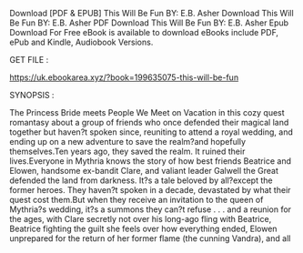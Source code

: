 Download [PDF & EPUB] This Will Be Fun BY: E.B. Asher Download This Will Be Fun BY: E.B. Asher PDF Download This Will Be Fun BY: E.B. Asher Epub Download For Free eBook is available to download eBooks include PDF, ePub and Kindle, Audiobook Versions.

GET FILE :

https://uk.ebookarea.xyz/?book=199635075-this-will-be-fun

SYNOPSIS : 

The Princess Bride meets People We Meet on Vacation in this cozy quest romantasy about a group of friends who once defended their magical land together but haven?t spoken since, reuniting to attend a royal wedding, and ending up on a new adventure to save the realm?and hopefully themselves.Ten years ago, they saved the realm. It ruined their lives.Everyone in Mythria knows the story of how best friends Beatrice and Elowen, handsome ex-bandit Clare, and valiant leader Galwell the Great defended the land from darkness. It?s a tale beloved by all?except the former heroes. They haven?t spoken in a decade, devastated by what their quest cost them.But when they receive an invitation to the queen of Mythria?s wedding, it?s a summons they can?t refuse . . . and a reunion for the ages, with Clare secretly not over his long-ago fling with Beatrice, Beatrice fighting the guilt she feels over how everything ended, Elowen unprepared for the return of her former flame (the cunning Vandra), and all 
